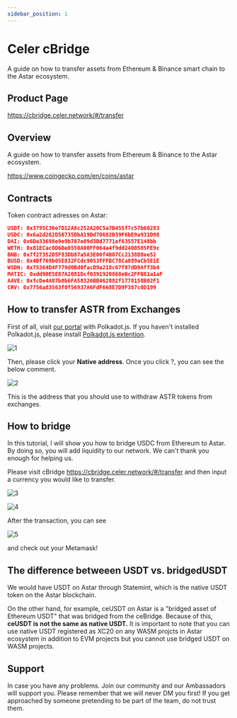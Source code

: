```yaml
---
sidebar_position: 1
---
```


# Celer cBridge

A guide on how to transfer assets from Ethereum & Binance smart chain to the Astar ecosystem.

## Product Page

<https://cbridge.celer.network/#/transfer>

## Overview

A guide on how to transfer assets from Ethereum & Binance to the Astar ecosystem.

<https://www.coingecko.com/en/coins/astar>

## Contracts

Token contract adresses on Astar:

```json
USDT: 0x3795C36e7D12A8c252A20C5a7B455f7c57b60283
USDC: 0x6a2d262D56735DbA19Dd70682B39F6bE9a931D98
DAI: 0x6De33698e9e9b787e09d3Bd7771ef63557E148bb
WETH: 0x81ECac0D6Be0550A00FF064a4f9dd2400585FE9c
BNB: 0x7f27352D5F83Db87a5A3E00f4B07Cc2138D8ee52
BUSD: 0x4Bf769b05E832FCdc9053fFFBC78Ca889aCb5E1E
WSDN: 0x75364D4F779d0Bd0facD9a218c67f87dD9Aff3b4
MATIC: 0xdd90E5E87A2081Dcf0391920868eBc2FFB81a1aF
AAVE: 0xfcDe4A87b8b6FA58326BB462882f1778158B02F1
CRV: 0x7756a83563f0f56937A6FdF668E7D9F387c0D199
```

## How to transfer ASTR from Exchanges

First of all, visit [our portal](https://portal.astar.network/#/balance/wallet) with Polkadot.js. If you haven't installed Polkadot.js, please install [Polkadot.js extention](https://polkadot.js.org/extension/).

![1](img/1.png)

Then, please click your **Native address**. Once you click ?, you can see the below comment.

![2](img/2.png)

This is the address that you should use to withdraw ASTR tokens from exchanges.

## How to bridge

In this tutorial, I will show you how to bridge USDC from Ethereum to Astar. By doing so, you will add liquidity to our network. We can't thank you enough for helping us.

Please visit cBridge <https://cbridge.celer.network/#/transfer> and then input a currency you would like to transfer.

![3](img/3.png)

![4](img/4.png)

After the transaction, you can see

![5](img/5.png)

and check out your Metamask!

## The difference betweeen USDT vs. bridgedUSDT

We would have USDT on Astar through Statemint, which is the native USDT token on the Astar blockchain.

On the other hand, for example, ceUSDT on Astar is a "bridged asset of Ethereum USDT" that was bridged from the ceBridge. Because of this, <strong>ceUSDT is not the same as native USDT.</strong> It is important to note that you can use native USDT registered as XC20 on any WASM projcts in Astar ecosystem in addition to EVM projects but you cannot use bridged USDT on WASM projects.

## Support

In case you have any problems. Join our community and our Ambassadors will support you. Please remember that we will never DM you first! If you get approached by someone pretending to be part of the team, do not trust them.
